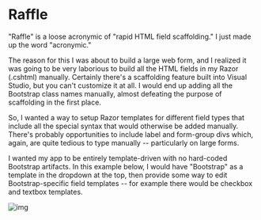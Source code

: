 # Raffle

"Raffle" is a loose acronymic of "rapid HTML field scaffolding." I just made up the word "acronymic."

The reason for this I was about to build a large web form, and I realized it was going to be very laborious to build all the HTML fields in my Razor (.cshtml) manually. Certainly there's a scaffolding feature built into Visual Studio, but you can't customize it at all. I would end up adding all the Bootstrap class names manually, almost defeating the purpose of scaffolding in the first place.

So, I wanted a way to setup Razor templates for different field types that include all the special syntax that would otherwise be added manually. There's probably opportunities to include label and form-group divs which, again, are quite tedious to type manually -- particularly on large forms.

I wanted my app to be entirely template-driven with no hard-coded Bootstrap artifacts. In this example below, I would have "Bootstrap" as a template in the dropdown at the top, then provide some way to edit Bootstrap-specific field templates -- for example there would be checkbox and textbox templates.

![img](https://adamosoftware.blob.core.windows.net:443/images/raffle.png)

